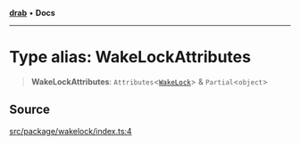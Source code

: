 [**drab**](/docs/README.md) • **Docs**

---

# Type alias: WakeLockAttributes

> **WakeLockAttributes**: `Attributes`\<[`WakeLock`](/docs/classes/WakeLock.md)\> & `Partial`\<`object`\>

## Source

[src/package/wakelock/index.ts:4](https://github.com/rossrobino/components/blob/44e4b4fb3af0ca5b9d4f714ce2189c0e59989749/src/package/wakelock/index.ts#L4)
